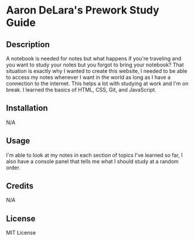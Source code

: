 # Aaron DeLara's Prework Study Guide

## Description

A notebook is needed for notes but what happens if you're traveling and you want to study your notes but you forgot to bring your notebook? That situation is exactly why I wanted to create this website, I needed to be able to access my notes whenever I want in the world as long as I have a connection to the internet. This helps a lot with studying at work and I'm on break. I learned the basics of HTML, CSS, Git, and JavaScript. 

## Installation

N/A

## Usage

I'm able to look at my notes in each section of topics I've learned so far, I also have a console panel that tells me what I should study at a random order. 

## Credits

N/A

## License

MIT License